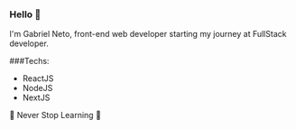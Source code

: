 ### Hello 🌻
I'm Gabriel Neto, front-end web developer starting my journey at FullStack developer.

###Techs:
- ReactJS
- NodeJS
- NextJS

🚀 Never Stop Learning 🚀
